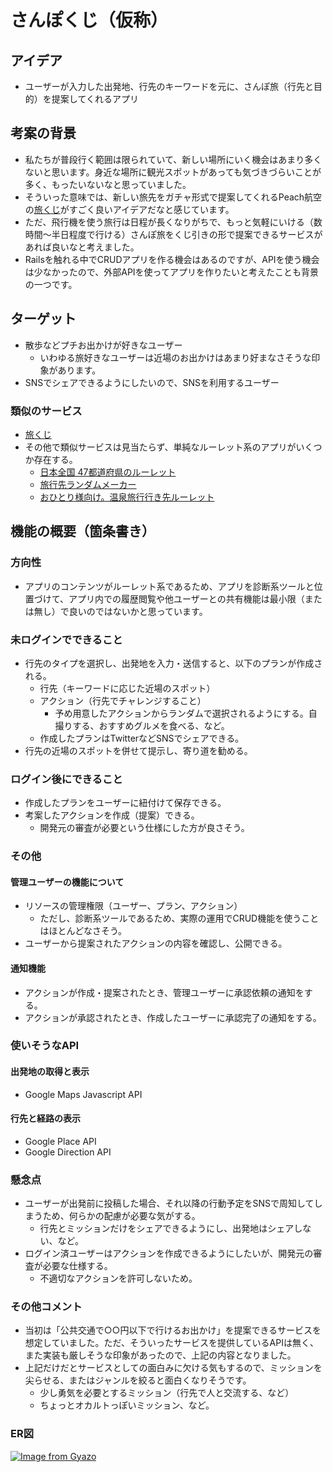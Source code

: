 # さんぽくじ（仮称）
## アイデア
- ユーザーが入力した出発地、行先のキーワードを元に、さんぽ旅（行先と目的）を提案してくれるアプリ

## 考案の背景
- 私たちが普段行く範囲は限られていて、新しい場所にいく機会はあまり多くないと思います。身近な場所に観光スポットがあっても気づきづらいことが多く、もったいないなと思っていました。
- そういった意味では、新しい旅先をガチャ形式で提案してくれるPeach航空の[旅くじ](https://www.flypeach.com/campaign/shakelabo/tabikuji/)がすごく良いアイデアだなと感じています。
- ただ、飛行機を使う旅行は日程が長くなりがちで、もっと気軽にいける（数時間〜半日程度で行ける）さんぽ旅をくじ引きの形で提案できるサービスがあれば良いなと考えました。
- Railsを触れる中でCRUDアプリを作る機会はあるのですが、APIを使う機会は少なかったので、外部APIを使ってアプリを作りたいと考えたことも背景の一つです。

## ターゲット
- 散歩などプチお出かけが好きなユーザー
  - いわゆる旅好きなユーザーは近場のお出かけはあまり好まなさそうな印象があります。
- SNSでシェアできるようにしたいので、SNSを利用するユーザー

### 類似のサービス
- [旅くじ](https://www.flypeach.com/campaign/shakelabo/tabikuji/)
- その他で類似サービスは見当たらず、単純なルーレット系のアプリがいくつか存在する。
  - [日本全国 47都道府県のルーレット](https://hajityoro.com/roulette)
  - [旅行先ランダムメーカー](https://kononedan.com/ryokoRandom/)
  - [おひとり様向け。温泉旅行行き先ルーレット](https://shindanmaker.com/1091866)

## 機能の概要（箇条書き）
### 方向性
- アプリのコンテンツがルーレット系であるため、アプリを診断系ツールと位置づけて、アプリ内での履歴閲覧や他ユーザーとの共有機能は最小限（または無し）で良いのではないかと思っています。
### 未ログインでできること
- 行先のタイプを選択し、出発地を入力・送信すると、以下のプランが作成される。
  - 行先（キーワードに応じた近場のスポット）  
  - アクション（行先でチャレンジすること）
    - 予め用意したアクションからランダムで選択されるようにする。自撮りする、おすすめグルメを食べる、など。 
  - 作成したプランはTwitterなどSNSでシェアできる。
- 行先の近場のスポットを併せて提示し、寄り道を勧める。

### ログイン後にできること
- 作成したプランをユーザーに紐付けて保存できる。
- 考案したアクションを作成（提案）できる。
  - 開発元の審査が必要という仕様にした方が良さそう。

### その他
#### 管理ユーザーの機能について
- リソースの管理権限（ユーザー、プラン、アクション）
  - ただし、診断系ツールであるため、実際の運用でCRUD機能を使うことはほとんどなさそう。
- ユーザーから提案されたアクションの内容を確認し、公開できる。
#### 通知機能
- アクションが作成・提案されたとき、管理ユーザーに承認依頼の通知をする。
- アクションが承認されたとき、作成したユーザーに承認完了の通知をする。

### 使いそうなAPI
#### 出発地の取得と表示
- Google Maps Javascript API
#### 行先と経路の表示
- Google Place API
- Google Direction API

### 懸念点
- ユーザーが出発前に投稿した場合、それ以降の行動予定をSNSで周知してしまうため、何らかの配慮が必要な気がする。
  - 行先とミッションだけをシェアできるようにし、出発地はシェアしない、など。
- ログイン済ユーザーはアクションを作成できるようにしたいが、開発元の審査が必要な仕様する。
  - 不適切なアクションを許可しないため。

### その他コメント
- 当初は「公共交通で○○円以下で行けるお出かけ」を提案できるサービスを想定していました。ただ、そういったサービスを提供しているAPIは無く、また実装も厳しそうな印象があったので、上記の内容となりました。
- 上記だけだとサービスとしての面白みに欠ける気もするので、ミッションを尖らせる、またはジャンルを絞ると面白くなりそうです。
  - 少し勇気を必要とするミッション（行先で人と交流する、など）
  - ちょっとオカルトっぽいミッション、など。

### ER図
[![Image from Gyazo](https://i.gyazo.com/743cce50ce18f27a17022b142c45d0fb.png)](https://gyazo.com/743cce50ce18f27a17022b142c45d0fb)
